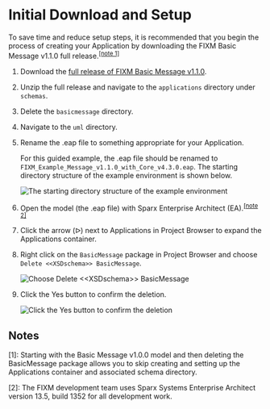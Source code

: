 # Initial Download and Setup

To save time and reduce setup steps, it is recommended that you begin the process of creating your Application by downloading the FIXM Basic Message v1.1.0 full release.<sup><a href="#how-to-create-application/initial-download-and-setup?id=notes">[note 1]</a></sup>

1) Download the [full release of FIXM Basic Message v1.1.0](https://fixm.aero/release.html?rel=Basic-Msg-1.1.0&ret=app).
2) Unzip the full release and navigate to the `applications` directory under `schemas`.
3) Delete the `basicmessage` directory.
4) Navigate to the `uml` directory.
5) Rename the .eap file to something appropriate for your Application.

    For this guided example, the .eap file should be renamed to `FIXM_Example_Message_v1.1.0_with_Core_v4.3.0.eap`. The starting directory structure of the example environment is shown below.  

    ![The starting directory structure of the example environment](.//media/image52.png "The starting directory structure of the example environment")

6) Open the model (the .eap file) with Sparx Enterprise Architect  (EA).<sup><a href="#how-to-create-application/initial-download-and-setup?id=notes">[note 2]</a></sup>
7) Click the arrow (&#5125;) next to Applications in Project Browser to expand the Applications container.
8) Right click on the `BasicMessage` package in Project Browser and choose `Delete <<XSDschema>> BasicMessage`.

    ![Choose `Delete <<XSDschema>> BasicMessage`](.//media/image54.png "Choose `Delete <<XSDschema>> BasicMessage`")

9) Click the Yes button to confirm the deletion.

    ![Click the Yes button to confirm the deletion](.//media/image55.png "Click the Yes button to confirm the deletion")

## Notes

[1]: Starting with the Basic Message v1.0.0 model and then deleting the BasicMessage package allows you to skip creating and setting up the Applications container and associated schema directory.

[2]: The FIXM development team uses Sparx Systems Enterprise Architect version 13.5, build 1352 for all development work.  
